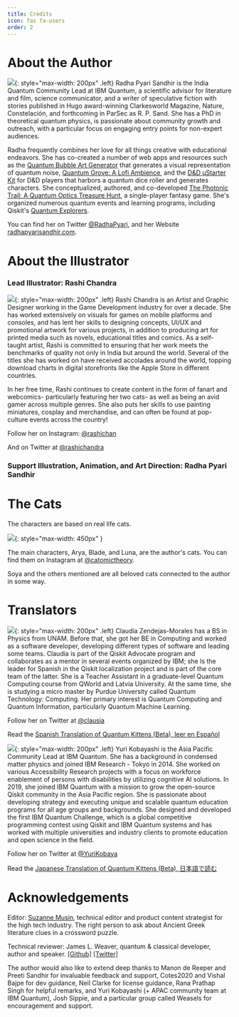 ```yaml
---
title: Credits
icon: fas fa-users
order: 2
---
```


<script type='text/javascript' src='https://storage.ko-fi.com/cdn/widget/Widget_2.js'></script><script type='text/javascript'>kofiwidget2.init('Want to support this project? Buy us a coffee on Ko-fi!', '#14a8a6', 'C0C0H2ZJF');kofiwidget2.draw();</script> 

# About the Author
![](/assets/imgs/author_portrait.jpeg){: style="max-width: 200px" .left}
Radha Pyari Sandhir is the India Quantum Community Lead at IBM Quantum, a scientific advisor for literature and film, science communicator, and a writer of speculative fiction with stories published in Hugo award-winning Clarkesworld Magazine, Nature, Constelación, and forthcoming in ParSec as R. P. Sand. She has a PhD in theoretical quantum physics, is passionate about community growth and outreach, with a particular focus on engaging entry points for non-expert audiences.


Radha frequently combines her love for all things creative with educational endeavors. She has co-created a number of web apps and resources such as the [Quantum Bubble Art Generator](http://qartgen.herokuapp.com/) that generates a visual representation of quantum noise, [Quantum Grove: A Lofi Ambience](https://quantum-kittens.itch.io/quantum-grove), and the [D&D μStarter Kit](https://qdnd.herokuapp.com/) for D&D players that harbors a quantum dice roller and generates characters. She conceptualized, authored, and co-developed [The Photonic Trail: A Quantum Optics Treasure Hunt](https://qplaylearn.com/treasure-hunt), a single-player fantasy game. She's organized numerous quantum events and learning programs, including Qiskit's [Quantum Explorers](http://qisk.it/quantum-explorers).

You can find her on Twitter [@RadhaPyari](https://twitter.com/radhapyari), and her Website [radhapyarisandhir.com](https://radhapyarisandhir.com).


# About the Illustrator

### Lead Illustrator: Rashi Chandra


![](https://github.com/quantum-kittens/quantum-kittens.github.io/blob/main/assets/imgs/Illustrator_portrait.png?raw=true){: style="max-width: 200px" .left} 
Rashi Chandra is an Artist and Graphic Designer working in the Game Development industry for over a decade. She has worked extensively on visuals for games on mobile platforms and consoles, and has lent her skills to designing concepts, UI/UX and promotional artwork for various projects, in addition to producing art for printed media such as novels, educational titles  and comics. As a self-taught artist, Rashi is committed to ensuring that her work meets the benchmarks of quality not only in India but around the world. Several of the titles she has worked on have received accolades around the world, topping download charts in digital storefronts like the Apple Store in different countries.

In her free time, Rashi continues to create content in the form of fanart and webcomics- particularly featuring her two cats- as well as being an avid gamer across multiple genres. 
She also puts her skills to use painting miniatures, cosplay and merchandise, and can often be found at pop-culture events across the country!

Follow her on Instagram: [@rashichan](https://www.instagram.com/rashichan/)

And on Twitter at [@rashichandra](https://twitter.com/rashichandra)

### Support Illustration, Animation, and Art Direction: Radha Pyari Sandhir




# The Cats

The characters are based on real life cats. 

![](/assets/imgs/RL_QK_cats.png){: style="max-width: 450px" }

The main characters, Arya, Blade, and Luna, are the author's cats. You can find them on Instagram at [@catomictheory](https://www.instagram.com/catomictheory/).

Soya and the others mentioned are all beloved cats connected to the author in some way.

# Translators

![](/assets/imgs/Claudia_ZendejasMorales_portrait.png){: style="max-width: 200px" .left}
Claudia Zendejas-Morales has a BS in Physics from UNAM. Before that, she got her BE in Computing and worked as a software developer, developing different types of software and leading some teams. Claudia is part of the Qiskit Advocate program and collaborates as a mentor in several events organized by IBM; she Is the leader for Spanish in the Qiskit localization project and is part of the core team of the latter. She is a Teacher Assistant in a graduate-level Quantum Computing course from QWorld and Latvia University. At the same time, she is studying a micro master by Purdue University called Quantum Technology: Computing. Her primary interest is Quantum Computing and Quantum Information, particularly Quantum Machine Learning.

Follow her on Twitter at [@clausia](https://twitter.com/clausia)

Read the [Spanish Translation of Quantum Kittens (Beta), leer en Español](https://quantum-kittens-es.github.io/)

![](/assets/imgs/yuri_kobayashi_portrait.png){: style="max-width: 200px" .left}
Yuri Kobayashi is the Asia Pacific Community Lead at IBM Quantum. She has a background in condensed matter physics and joined IBM Research - Tokyo in 2014. She worked on various Accessibility Research projects with a focus on workforce enablement of persons with disabilities by utilizing cognitive AI solutions. In 2019, she joined IBM Quantum with a mission to grow the open-source Qiskit community in the Asia Pacific region. She is passionate about developing strategy and executing unique and scalable quantum education programs for all age groups and backgrounds. She designed and developed the first IBM Quantum Challenge, which is a global competitive programming contest using Qiskit and IBM Quantum systems and has worked with multiple universities and industry clients to promote education and open science in the field.

Follow her on Twitter at [@YuriKobaya](https://twitter.com/YuriKobaya)

Read the [Japanese Translation of Quantum Kittens (Beta), 日本語で読む](https://quantum-kittens-ja.github.io/)






# Acknowledgements

Editor: [Suzanne Musin](https://www.linkedin.com/in/suzannemusin/), technical editor and product content strategist for the high tech industry. The right person to ask about Ancient Greek literature clues in a crossword puzzle.

Technical reviewer: James L. Weaver, quantum & classical developer, author and speaker. [[Github]](https://github.com/javafxpert) [[Twitter]](https://twitter.com/javafxpert)

The author would also like to extend deep thanks to Manon de Reeper and Preeti Sandhir for invaluable feedback and support, Cotes2020 and Vishal Bajpe for dev guidance, Neil Clarke for license guidance, Rana Prathap Singh for helpful remarks, and Yuri Kobayashi (+ APAC community team at IBM Quantum), Josh Sippie, and a particular group called Weasels for encouragement and support.
